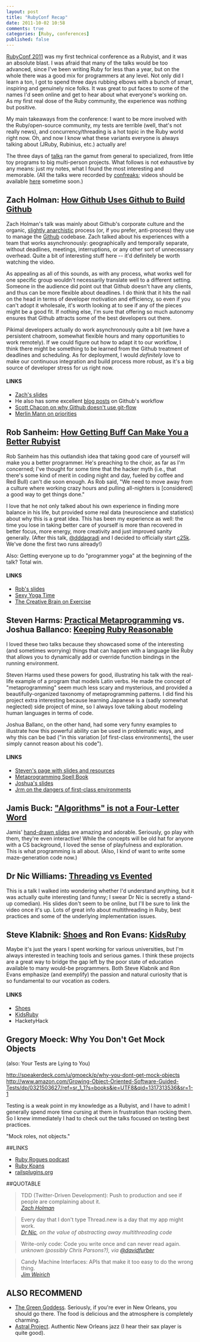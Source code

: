 ```yaml
---
layout: post
title: "RubyConf Recap"
date: 2011-10-02 10:58
comments: true
categories: [Ruby, conferences]
published: false
---
```


[RubyConf 2011](http://rubyconf.org/) was my first technical conference 
as a Rubyist, and it was an absolute blast.  I was afraid that many of 
the talks would be too advanced, since I've been writing Ruby for less 
than a year, but on the whole there was a good mix for programmers at 
any level.  Not only did I learn a ton, I got to spend three days 
rubbing elbows with a bunch of smart, inspiring and genuinely nice 
folks. It was great to put faces to some of the names I'd seen online 
and get to hear about what everyone's working on.  As my first real dose 
of the Ruby community, the experience was nothing but positive.

My main takeaways from the conference: I want to be more involved with
the Ruby/open-source community, my tests are terrible (well, that's not really news),
and concurrency/threading is a hot topic in the Ruby world right now.  Oh,
and now I know what these variants everyone is always talking about (JRuby,
Rubinius, etc.) actually are!

The three days of [talks](http://rubyconf.org/schedule) ran the gamut 
from general to specialized, from little toy programs to big 
multi-person projects. What follows is not exhaustive by any means: just 
my notes, what I found the most interesting and memorable.  (All the 
talks were recorded by [confreaks](http://confreaks.net/); videos should 
be available [here](http://confreaks.net/events/rubyconf2011) sometime 
soon.)

## Zach Holman: [How Github Uses Github to Build Github](http://rubyconf.org/presentations/62)

Zach Holman's talk was mainly about Github's corporate culture and the 
organic, [slightly anarchistic](http://blog.steveklabnik.com/2011/10/01/github-is-anarchy-for-programmers.html) 
process (or, if you prefer, anti-process) they use to manage the 
[Github](http://github.com/) codebase.
Zach talked about 
his experiences with a team that works asynchronously: geographically 
and temporally separate, without deadlines, meetings, interruptions, or 
any other sort of unnecessary overhead.
Quite a bit of interesting stuff 
here -- it'd definitely be worth watching the video.

As appealing as all of this sounds, as with any process, what works well 
for one specific group wouldn't necessarily translate well to a 
different setting.  Someone in the audience did point out that Github 
doesn't have any clients, and thus can be more flexible about deadlines. 
I do think that it hits the nail on the head in terms of developer 
motivation and efficiency, so even if you can't adopt it wholesale, it's 
worth looking at to see if any of the pieces might be a good fit.  If 
nothing else, I'm sure that offering so much autonomy ensures that 
Github attracts some of the best developers out there.

Pikimal developers actually do work asynchronously quite a bit (we have 
a persistent chatroom, somewhat flexible hours and many opportunities to 
work remotely).  If we could figure out how to adapt it to our workflow, 
I think there might be something to be learned from the Github 
treatment of deadlines and scheduling.  As for deployment, I would *definitely* love to make 
our continuous integration and build process more robust, as it's a big
source of developer stress for us right now.

#### LINKS

* [Zach's slides](http://zachholman.com/talk/how-github-uses-github-to-build-github)
* He also has some excellent [blog posts](http://zachholman.com/posts/how-github-works/) on Github's workflow
* [Scott Chacon on why Github doesn't use git-flow](http://scottchacon.com/2011/08/31/github-flow.html)
* [Merlin Mann on priorities](http://www.43folders.com/2009/04/28/priorities)


## Rob Sanheim: [How Getting Buff Can Make You a Better Rubyist](http://rubyconf.org/presentations/49)

Rob Sanheim has this outlandish idea that taking good care of 
yourself will make you a better programmer.  He's preaching to the 
choir, as far as I'm concerned; I've thought for some time that the 
hacker myth (i.e., that there's some kind of merit in coding night and day, 
fueled by coffee and Red Bull) can't die soon enough.  As Rob said, 
"We need to move away from a culture where working crazy hours and 
pulling all-nighters is [considered] a good way to get things done."

I love that he not only talked about his own experience in finding more
balance in his life, but provided some real data (neuroscience and
statistics) about why this is a great idea.
This has been my experience as well: the time you lose in taking better
care of yourself is more than recovered in better focus, more energy,
more creativity and just improved sanity generally.  (After this talk, [@dddagradi](http://twitter.com/#!/dddagradi) and I decided to officially start [c25k](http://www.c25k.com/).  We've done the first two runs already!)

Also: Getting everyone up to do "programmer yoga" at the beginning of the talk?  Total win.

#### LINKS
* [Rob's slides](http://dl.dropbox.com/u/7316160/rubyconf-2011-how-getting-buff-making-you-better-rubyist.pdf)
* [Sexy Yoga Time](https://gist.github.com/1251491)
* [The Creative Brain on Exercise](http://www.fastcompany.com/1783263/the-creative-brain-on-exercise)

## Steven Harms: [Practical Metaprogramming](http://rubyconf.org/presentations/56) vs. Joshua Ballanco: [Keeping Ruby Reasonable](http://rubyconf.org/presentations/30)

I loved these two talks because they showcased some of the interesting (and sometimes worrying) things
that can happen with a language like Ruby that allows you to dynamically
add or override function bindings in the running environment.

Steven Harms used these powers for good, illustrating his talk with the real-life
example of a program that models Latin verbs.  He made the concept of "metaprogramming"
seem much less scary and mysterious, and provided a beautifully-organized taxonomy of
metaprogramming patterns.  I did find his project extra interesting because learning Japanese is
a (sadly somewhat neglected) side project of mine, so I always love talking about
modeling human languages in terms of code.

Joshua Ballanc, on the other hand, had some very funny examples to illustrate how this powerful ability
can be used in problematic ways, and why this can be bad ("in this variation [of first-class environments],
the user simply cannot reason about his code").

#### LINKS

* [Steven's page with slides and resources](http://stevengharms.com/?p=2335)
* [Metaprogramming Spell Book](http://ducktypo.blogspot.com/2010/08/metaprogramming-spell-book.html)
* [Joshua's slides](http://slidesha.re/oYtC45)
* [Jrm on the dangers of first-class environments](http://funcall.blogspot.com/2009/09/first-class-environments.html)

## Jamis Buck: ["Algorithms" is not a Four-Letter Word](http://rubyconf.org/presentations/24)

Jamis' [hand-drawn slides](http://bit.ly/pghOIG) are amazing and 
adorable.  Seriously, go play with them, they're even interactive!  While
the concepts will be old hat for anyone with a CS background,
I loved the sense of playfulness and exploration.  This is what programming 
is all about.  (Also, I kind of want to write some maze-generation code 
now.)


## Dr Nic Williams: [Threading vs Evented](http://rubyconf.org/presentations/18)

This is a talk I walked into wondering whether I'd understand anything, 
but it was actually quite interesting (and funny; I swear Dr Nic is secretly
a stand-up comedian).  His slides don't seem to be online, but I'll be sure
to link the video once it's up.  Lots of great info about multithreading in Ruby, best practices and some of the underlying implementation issues.

## Steve Klabnik: [Shoes](http://rubyconf.org/presentations/55) and Ron Evans: [KidsRuby](http://rubyconf.org/presentations/51)

Maybe it's just the years I spent working for various universities, but I'm 
always interested in teaching tools and serious games.
I think these projects are a great way to bridge the gap left by the
poor state of education available to many would-be programmers.  Both Steve 
Klabnik and Ron Evans emphasize (and exemplify) the passion and natural 
curiosity that is so fundamental to our vocation as coders.

#### LINKS
* [Shoes](http://shoesrb.com/)
* [KidsRuby](http://kidsruby.com/)
* HacketyHack

## Gregory Moeck: Why You Don't Get Mock Objects

(also: Your Tests are Lying to You)

http://speakerdeck.com/u/gmoeck/p/why-you-dont-get-mock-objects
  http://www.amazon.com/Growing-Object-Oriented-Software-Guided-Tests/dp/0321503627/ref=sr_1_1?s=books&ie=UTF8&qid=1317313536&sr=1-1

Testing is a weak point in my knowledge as a Rubyist, and I have to admit I generally spend more time cursing at them in frustration than rocking them.  So I knew immediately I had to check out the talks focused on testing best practices.

"Mock roles, not objects."



##LINKS
* [Ruby Rogues podcast](http://rubyrogues.com/)
* [Ruby Koans](http://rubykoans.com/)
* [railsplugins.org](http://railsplugins.org)

##QUOTABLE
<blockquote>
TDD (Twitter-Driven Development): Push to production and see if people are complaining about it.<br />
<cite><a href="http://twitter.com/#!/holman">Zach Holman</a></cite>
</blockquote>

<blockquote>
Every day that I don't type Thread.new is a day that my app might work.<br />
<cite><a href="http://twitter.com/#!/drnic">Dr Nic</a>, on the value of abstracting away multithreading code</cite>
</blockquote>

<blockquote>
Write-only code: Code you write once and can never read again.<br />
<cite>unknown (possibly Chris Parsons?), via <a href="http://twitter.com/#!/davidfurber/status/119899372325572608">@davidfurber</a></cite>
</blockquote>

<blockquote>
Candy Machine Interfaces: APIs that make it too easy to do the wrong thing.<br />
<cite><a href="http://twitter.com/#!/jimweirich">Jim Weirich</a></cite>
</blockquote>

## ALSO RECOMMEND
* [The Green Goddess](http://greengoddessnola.com).  Seriously, if you're ever in New Orleans, you should go there.  The food is delicious and the atmosphere is completely charming.
* [Astral Project](http://www.astralproject.com/).  Authentic New Orleans jazz (I hear their sax player is quite good).
